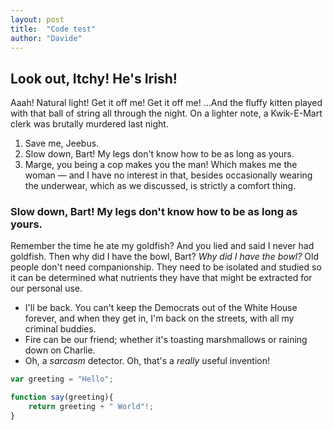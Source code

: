 ```yaml
---
layout: post
title:  "Code test"
author: "Davide"
---
```


## Look out, Itchy! He's Irish!

Aaah! Natural light! Get it off me! Get it off me! …And the fluffy kitten played with that ball of string all through the night. On a lighter note, a Kwik-E-Mart clerk was brutally murdered last night.

1. Save me, Jeebus.
2. Slow down, Bart! My legs don't know how to be as long as yours.
3. Marge, you being a cop makes you the man! Which makes me the woman — and I have no interest in that, besides occasionally wearing the underwear, which as we discussed, is strictly a comfort thing.

### Slow down, Bart! My legs don't know how to be as long as yours.

Remember the time he ate my goldfish? And you lied and said I never had goldfish. Then why did I have the bowl, Bart? *Why did I have the bowl?* Old people don't need companionship. They need to be isolated and studied so it can be determined what nutrients they have that might be extracted for our personal use.

* I'll be back. You can't keep the Democrats out of the White House forever, and when they get in, I'm back on the streets, with all my criminal buddies.
* Fire can be our friend; whether it's toasting marshmallows or raining down on Charlie.
* Oh, a *sarcasm* detector. Oh, that's a *really* useful invention!

```javascript
var greeting = "Hello";

function say(greeting){
    return greeting + " World"!;
}
```
